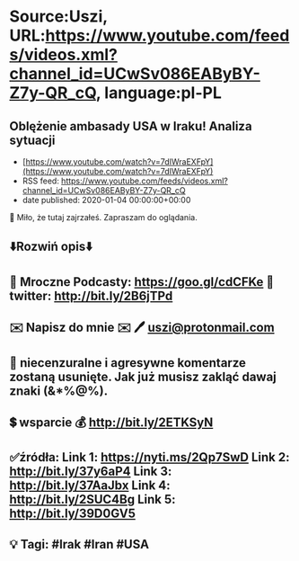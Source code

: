 # Source:Uszi, URL:https://www.youtube.com/feeds/videos.xml?channel_id=UCwSv086EAByBY-Z7y-QR_cQ, language:pl-PL

## Oblężenie ambasady USA w Iraku! Analiza sytuacji
 - [https://www.youtube.com/watch?v=7dIWraEXFpY](https://www.youtube.com/watch?v=7dIWraEXFpY)
 - RSS feed: https://www.youtube.com/feeds/videos.xml?channel_id=UCwSv086EAByBY-Z7y-QR_cQ
 - date published: 2020-01-04 00:00:00+00:00

🤪 Miło, że tutaj zajrzałeś.  Zapraszam do oglądania.

⬇️Rozwiń opis⬇️
-------------------------------------------------------------
👀 Mroczne Podcasty: https://goo.gl/cdCFKe
👀 twitter: http://bit.ly/2B6jTPd
-------------------------------------------------------------
✉️ Napisz do mnie ✉️ 
🖊️ uszi@protonmail.com
-------------------------------------------------------------
👺 niecenzuralne i agresywne komentarze zostaną usunięte.  Jak już musisz zakląć dawaj znaki (&*%@%).
-------------------------------------------------------------
💲 wsparcie
💰 http://bit.ly/2ETKSyN
-------------------------------------------------------------
✅źródła:
Link 1:                   https://nyti.ms/2Qp7SwD
Link 2:                   http://bit.ly/37y6aP4
Link 3:                   http://bit.ly/37AaJbx
Link 4:                   http://bit.ly/2SUC4Bg
Link 5:                   http://bit.ly/39D0GV5
-------------------------------------------------------------
💡 Tagi: #Irak #Iran #USA
-------------------------------------------------------------

